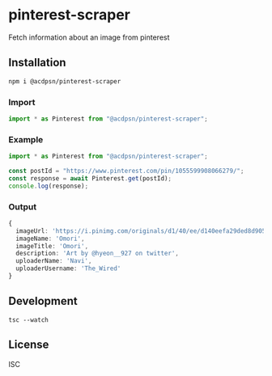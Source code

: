# pinterest-scraper

Fetch information about an image from pinterest

## Installation

```sh
npm i @acdpsn/pinterest-scraper
```

### Import

```ts
import * as Pinterest from "@acdpsn/pinterest-scraper";
```

### Example

```ts
import * as Pinterest from "@acdpsn/pinterest-scraper";

const postId = "https://www.pinterest.com/pin/1055599908066279/";
const response = await Pinterest.get(postId);
console.log(response);
```

### Output

```ts
{
  imageUrl: 'https://i.pinimg.com/originals/d1/40/ee/d140eefa29ded8d90579c222736a5f4c.jpg',
  imageName: 'Omori',
  imageTitle: 'Omori',
  description: 'Art by @hyeon__927 on twitter',
  uploaderName: 'Navi',
  uploaderUsername: 'The_Wired'
}
```

## Development

`tsc --watch`

## License

ISC
